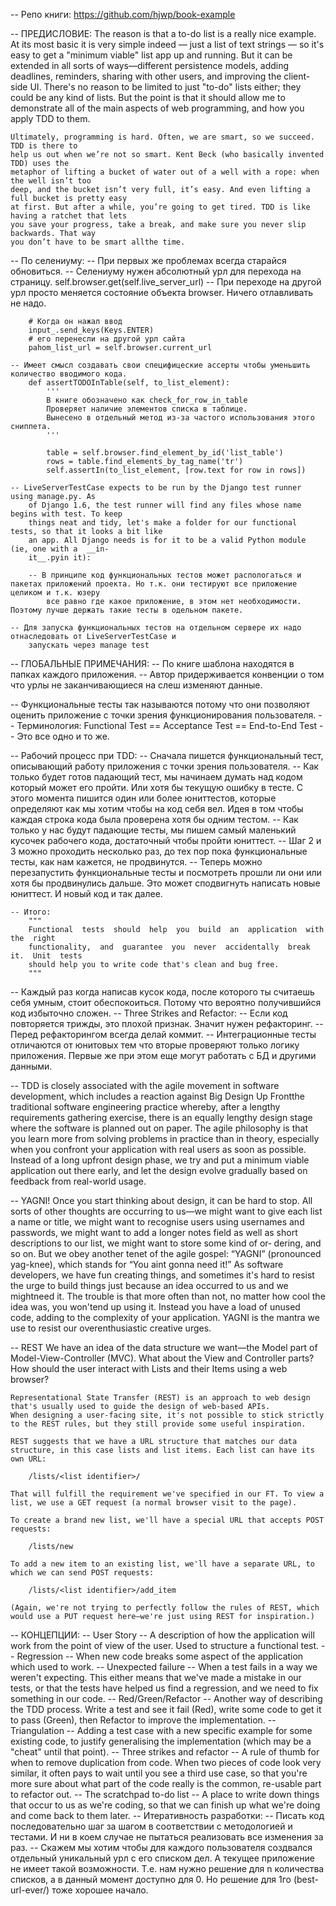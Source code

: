 -- Репо книги: https://github.com/hjwp/book-example

-- ПРЕДИСЛОВИЕ:
    The reason is that a to-do list is a really nice example. At its most basic it is very simple
    indeed — just a list of text strings — so it's easy to get a "minimum viable" list app up and
    running. But it can be extended in all sorts of ways—different persistence models,
    adding deadlines, reminders, sharing with other users, and improving the client-side
    UI. There's no reason to be limited to just "to-do" lists either; they could be any kind of
    lists. But the point is that it should allow me to demonstrate all of the main aspects of
    web programming, and how you apply TDD to them.

    Ultimately, programming is hard. Often, we are smart, so we succeed. TDD is there to
    help us out when we’re not so smart. Kent Beck (who basically invented TDD) uses the
    metaphor of lifting a bucket of water out of a well with a rope: when the well isn’t too
    deep, and the bucket isn’t very full, it’s easy. And even lifting a full bucket is pretty easy
    at first. But after a while, you’re going to get tired. TDD is like having a ratchet that lets
    you save your progress, take a break, and make sure you never slip backwards. That way
    you don’t have to be smart allthe time.



-- По селениуму:
    -- При первых же проблемах всегда старайся обновиться.
    -- Селениуму нужен абсолютный урл для перехода на страницу.
        self.browser.get(self.live_server_url)
    -- При переходе на другой урл просто меняется состояние объекта browser. Ничего отлавливать не надо.

        # Когда он нажал ввод
        input_.send_keys(Keys.ENTER)
        # его перенесли на другой урл сайта
        pahom_list_url = self.browser.current_url

    -- Имеет смысл создавать свои специфицеские ассерты чтобы уменьшить количество вводимого кода.
        def assertTODOInTable(self, to_list_element):
            '''
            В книге обозначено как check_for_row_in_table
            Проверяет наличие элементов списка в таблице.
            Вынесено в отдельный метод из-за частого использования этого сниппета.
            '''

            table = self.browser.find_element_by_id('list_table')
            rows = table.find_elements_by_tag_name('tr')
            self.assertIn(to_list_element, [row.text for row in rows])

    -- LiveServerTestCase expects to be run by the Django test runner using manage.py. As
        of Django 1.6, the test runner will find any files whose name begins with test. To keep
        things neat and tidy, let's make a folder for our functional tests, so that it looks a bit like
        an app. All Django needs is for it to be a valid Python module (ie, one with a  __in‐
        it__.pyin it):

        -- В принципе код функциональных тестов может распологаться и пакетах приложений проекта. Но т.к. они тестируют все приложение целиком и т.к. юзеру
            все равно где какое приложение, в этом нет необходимости. Поэтому лучше держать такие тесты в одельном пакете.

    -- Для запуска функциональных тестов на отдельном сервере их надо отнаследовать от LiveServerTestCase и 
        запускать через manage test


-- ГЛОБАЛЬНЫЕ ПРИМЕЧАНИЯ:
    -- По книге шаблона находятся в папках каждого приложения.
    -- Автор придерживается конвенции о том что урлы не заканчивающиеся на слеш изменяют данные.

-- Функциональные тесты так называются потому что они позволяют оценить приложение с точки зрения функционирования пользователя.
    -- Терминология: Functional Test == Acceptance Test == End-to-End Test
        -- Это все одно и  то же.

-- Рабочий процесс при TDD:
    -- Сначала пишется функциональный тест, описывающий работу приложения с точки зрения пользователя.
    -- Как только будет готов падающий тест, мы начинаем думать над кодом который может его пройти. Или хотя бы текущую ошибку в тесте.
        С этого момента пишится один или более юниттестов, которые определяют как мы хотим чтобы на код себя вел. Идея в том чтобы каждая строка кода была 
        проверена хотя бы одним тестом.
    -- Как только у нас будут падающие тесты, мы пишем самый маленький кусочек рабочего кода, достаточный чтобы пройти юниттест.
    -- Шаг 2 и 3 можно проходить несколько раз, до тех пор пока функциональные тесты, как нам кажется, не продвинутся.
    -- Теперь можно перезапустить функциональные тесты и посмотреть прошли ли они или хотя бы продвинулись дальше. Это может сподвигнуть написать новые юниттест.
        И новый код и так далее.

    -- Итого:
        """
        Functional  tests  should  help  you  build  an  application  with  the  right
        functionality,  and  guarantee  you  never  accidentally  break  it.  Unit  tests
        should help you to write code that's clean and bug free.
        """

-- Каждый раз когда написав кусок кода, после которого ты считаешь себя умным, стоит обеспокоиться. Потому что вероятно получившийся код избыточно сложен.
-- Three Strikes and Refactor:
    -- Если код повторяется трижды, это плохой признак. Значит нужен рефакторинг.
-- Перед рефакторингом всегда делай коммит.
-- Интеграционные тесты отличаются от юнитовых тем что вторые проверяют только логику приложения. Первые же при этом еще могут работать с БД и другими данными.

-- TDD is closely associated with the agile movement in software development, which
    includes a reaction against  Big Design Up Frontthe traditional software engineering
    practice whereby, after a lengthy requirements gathering exercise, there is an equally
    lengthy design stage where the software is planned out on paper. The agile philosophy
    is that you learn more from solving problems in practice than in theory, especially when
    you confront your application with real users as soon as possible.
    Instead of a long upfront design phase, we try and put a minimum viable application  out there early, and let
    the design evolve gradually based on feedback from real-world usage.

-- YAGNI!
    Once you start thinking about design, it can be hard to stop. All sorts of other thoughts
    are occurring to us—we might want to give each list a name or title, we might want to
    recognise users using usernames and passwords, we might want to add a longer notes
    field as well as short descriptions to our list, we might want to store some kind of or‐
    dering, and so on. But we obey another tenet of the agile gospel: “YAGNI” (pronounced
    yag-knee), which stands for “You aint gonna need it!” As software developers, we have
    fun creating things, and sometimes it's hard to resist the urge to build things just because
    an idea occurred to us and we mightneed it. The trouble is that more often than not,
    no matter how cool the idea was, you won'tend up using it. Instead you have a load of
    unused code, adding to the complexity of your application. YAGNI is the mantra we
    use to resist our overenthusiastic creative urges.

-- REST
    We have an idea of the data structure we want—the Model part of Model-View-Controller (MVC).
    What about the View and Controller parts? How should the user interact with Lists and their Items using a web browser?

    Representational State Transfer (REST) is an approach to web design that's usually used to guide the design of web-based APIs.
    When designing a user-facing site, it's not possible to stick strictly to the REST rules, but they still provide some useful inspiration.

    REST suggests that we have a URL structure that matches our data structure, in this case lists and list items. Each list can have its own URL:

        /lists/<list identifier>/

    That will fulfill the requirement we've specified in our FT. To view a list, we use a GET request (a normal browser visit to the page).

    To create a brand new list, we'll have a special URL that accepts POST requests:

        /lists/new

    To add a new item to an existing list, we'll have a separate URL, to which we can send POST requests:

        /lists/<list identifier>/add_item

    (Again, we're not trying to perfectly follow the rules of REST, which would use a PUT request here—we're just using REST for inspiration.)

-- КОНЦЕПЦИИ:
    -- User Story
        -- A description of how the application will work from the point of view of the user.  Used to structure a functional test.
    -- Regression
        -- When new code breaks some aspect of the application which used to work.
    -- Unexpected failure
        -- When a test fails in a way we weren't expecting. This either means that we've made
        a mistake in our tests, or that the tests have helped us find a regression, and we need
        to fix something in our code.
    -- Red/Green/Refactor
        -- Another way of describing the TDD process. Write a test and see it fail (Red), write
        some code to get it to pass (Green), then Refactor to improve the implementation.
    -- Triangulation
        -- Adding a test case with a new specific example for some existing code, to justify
        generalising the implementation (which may be a "cheat" until that point).
    -- Three strikes and refactor
        -- A rule of thumb for when to remove duplication from code. When two pieces of
        code look very similar, it often pays to wait until you see a third use case, so that
        you're more sure about what part of the code really is the common, re-usable part
        to refactor out.
    -- The scratchpad to-do list
        -- A place to write down things that occur to us as we're coding, so that we can finish up what we're doing and come back to them later.
    -- Итеративность разработки:
        -- Писать код последовательно шаг за шагом в соответствии с методологией и тестами. И ни в коем случае не пытаться реализовать все изменения за раз.
            -- Скажем мы хотим чтобы для каждого пользователя создвался отдельный уникальный урл с его списком дел. А текущее приложение не имеет такой возможности.
                Т.е. нам нужно решение для n количества списков, а в данный момент доступно для 0. Но решение для 1го (best-url-ever/) тоже хорошее начало.
